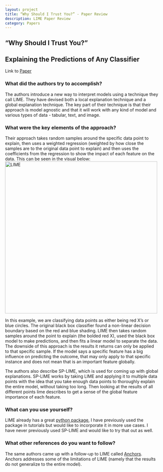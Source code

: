 ```yaml
---
layout: project
title: “Why Should I Trust You?” - Paper Review
description: LIME Paper Review
category: Papers
---
```

## “Why Should I Trust You?”
## Explaining the Predictions of Any Classifier

Link to [Paper](https://arxiv.org/abs/1602.04938)

### What did the authors try to accomplish?
The authors introduce a new way to interpret models using a technique they call LIME. They have devised both a local explanation technique and a global explanation technique. The key part of their technique is that their approach is model agnostic and that it will work with any kind of model and various types of data - tabular, text, and image. 

### What were the key elements of the approach?
Their approach takes random samples around the specific data point to explain, then uses a weighted regression (weighted by how close the samples are to the original data point to explain) and then uses the coefficients from the regression to show the impact of each feature on the data. This can be seen in the visual below:
<img src="https://raw.githubusercontent.com/sik-flow/sik-flow.github.io/master/_projects/images/Tukey_Test_files/lime.png" alt="LIME" width="500"/>


In this example, we are classifying data points as either being red X’s or blue circles. The original black box classifier found a non-linear decision boundary based on the red and blue shading. LIME then takes random samples around the point to explain (the bolded red X), used the black box model to make predictions, and then fits a linear model to separate the data. The downside of this approach is the results it returns can only be applied to that specific sample. If the model says a specific feature has a big influence on predicting the outcome, that may only apply to that specific instance and does not mean that is an important feature globally. 

The authors also describe SP-LIME, which is used for coming up with global explanations. SP-LIME works by taking LIME and applying it to multiple data points with the idea that you take enough data points to thoroughly explain the entire model, without taking too long. Then looking at the results of all different points lime describes to get a sense of the global feature importance of each feature.  

### What can you use yourself?
LIME already has a great [python package](https://github.com/marcotcr/lime), I have previously used the package in tutorials but would like to incorporate it in more use cases. I have never previously used SP-LIME and would like to try that out as well. 

### What other references do you want to follow?
The same authors came up with a follow-up to LIME called [Anchors](https://homes.cs.washington.edu/~marcotcr/aaai18.pdf). Anchors addresses some of the limitations of LIME (namely that the results do not generalize to the entire model). 


